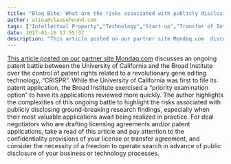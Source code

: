 ```yaml
---
title: "Blog Bite: What are the risks associated with publicly disclosing research findings and filing patent applications?"
author: alina@clausehound.com
tags: ["Intellectual Property","Technology","Start-up","Transfer of Intellectual Property","Blog Bites","Mondaq","USA"]
date: 2017-01-16 17:55:37
description: "This article posted on our partner site Mondaq.com  discusses an ongoing patent battle between the University of California and the Broad Institute over the control of patent rights related to a rev..."
---
```


[This article posted on our partner site Mondaq.com](http://www.mondaq.com/unitedstates/x/560364/Patent/Update+on+CRISPR+Patent+Battle) discusses an ongoing patent battle between the University of California and the Broad Institute over the control of patent rights related to a revolutionary gene editing technology, “CRISPR”. While the University of California was first to file its patent application, the Broad Institute exercised a “priority examination option” to have its applications reviewed more quickly. The author highlights the complexities of this ongoing battle to highlight the risks associated with publicly disclosing ground-breaking research findings, especially when their most valuable applications await being realized in practice. For deal negotiators who are drafting licensing agreements and/or patent applications, take a read of this article and pay attention to the confidentiality provisions of your license or transfer agreement, and consider the necessity of a freedom to operate search in advance of public disclosure of your business or technology processes.